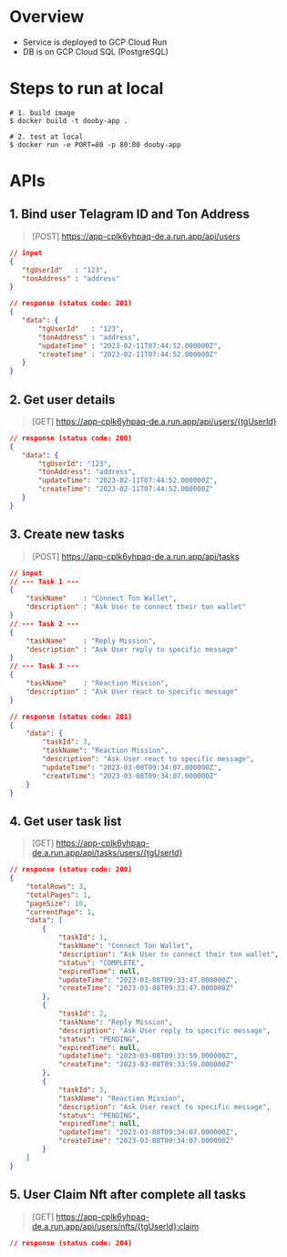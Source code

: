# Overview
- Service is deployed to GCP Cloud Run
- DB is on GCP Cloud SQL (PostgreSQL)

# Steps to run at local
```shell
# 1. build image
$ docker build -t dooby-app .

# 2. test at local
$ docker run -e PORT=80 -p 80:80 dooby-app
```

# APIs
## 1. Bind user Telagram ID and Ton Address
> [POST] https://app-cplk6yhpaq-de.a.run.app/api/users

```json
// input
{
   "tgUserId"   : "123",
   "tonAddress" : "address"
}

// response (status code: 201)
{
   "data": {
       "tgUserId"   : "123",
       "tonAddress" : "address",
       "updateTime" : "2023-02-11T07:44:52.000000Z",
       "createTime" : "2023-02-11T07:44:52.000000Z"
   }
}
```

## 2. Get user details
> [GET] https://app-cplk6yhpaq-de.a.run.app/api/users/{tgUserId}

```json
// response (status code: 200)
{
   "data": {
       "tgUserId": "123",
       "tonAddress": "address",
       "updateTime": "2023-02-11T07:44:52.000000Z",
       "createTime": "2023-02-11T07:44:52.000000Z"
   }
}
```

## 3. Create new tasks
> [POST] https://app-cplk6yhpaq-de.a.run.app/api/tasks

```json
// input
// --- Task 1 ---
{
    "taskName"    : "Connect Ton Wallet",
    "description" : "Ask User to connect their ton wallet"
}
// --- Task 2 ---
{
    "taskName"    : "Reply Mission",
    "description" : "Ask User reply to specific message"
}
// --- Task 3 ---
{
    "taskName"    : "Reaction Mission",
    "description" : "Ask User react to specific message"
}

// response (status code: 201)
{
    "data": {
        "taskId": 3,
        "taskName": "Reaction Mission",
        "description": "Ask User react to specific message",
        "updateTime": "2023-03-08T09:34:07.000000Z",
        "createTime": "2023-03-08T09:34:07.000000Z"
    }
}
```

## 4. Get user task list
> [GET] https://app-cplk6yhpaq-de.a.run.app/api/tasks/users/{tgUserId}

```json
// response (status code: 200)
{
    "totalRows": 3,
    "totalPages": 1,
    "pageSize": 10,
    "currentPage": 1,
    "data": [
        {
            "taskId": 1,
            "taskName": "Connect Ton Wallet",
            "description": "Ask User to connect their ton wallet",
            "status": "COMPLETE",
            "expiredTime": null,
            "updateTime": "2023-03-08T09:33:47.000000Z",
            "createTime": "2023-03-08T09:33:47.000000Z"
        },
        {
            "taskId": 2,
            "taskName": "Reply Mission",
            "description": "Ask User reply to specific message",
            "status": "PENDING",
            "expiredTime": null,
            "updateTime": "2023-03-08T09:33:59.000000Z",
            "createTime": "2023-03-08T09:33:59.000000Z"
        },
        {
            "taskId": 3,
            "taskName": "Reaction Mission",
            "description": "Ask User react to specific message",
            "status": "PENDING",
            "expiredTime": null,
            "updateTime": "2023-03-08T09:34:07.000000Z",
            "createTime": "2023-03-08T09:34:07.000000Z"
        }
    ]
}
```

## 5. User Claim Nft after complete all tasks
> [GET] https://app-cplk6yhpaq-de.a.run.app/api/users/nfts/{tgUserId}:claim

```json
// response (status code: 204)
```

